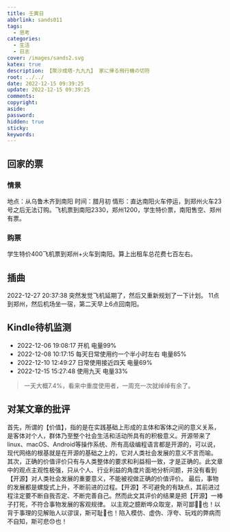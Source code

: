 ```yaml
---
title: 壬寅日
abbrlink: sands011
tags:
  - 思考
categories:
  - 生活
  - 日志
cover: /images/sands2.svg
katex: true
description: 【聚沙成塔·九九九】 家に帰る飛行機の切符
root: ../../
date: 2022-12-15 09:39:25
update: 2022-12-15 09:39:25
comments:
copyright:
aside:
password:
hidden: true
sticky:
keywords:
---
```


## 回家的票
### 情景
地点：从乌鲁木齐到南阳
时间：腊月初
情形：直达南阳火车停运，到郑州火车23号之后无法订购。飞机票到南阳2330，郑州1200，学生特价票，南阳售空、郑州有票。
### 购票
学生特价400飞机票到郑州+火车到南阳。算上出租车总花费七百左右。
## 插曲
2022-12-27 20:37:38 突然发觉飞机延期了，然后又重新规划了一下计划。
11点到郑州，然后机场坐一宿，第二天早上6点回南阳。





## Kindle待机监测
* 2022-12-06 19:08:17 开机 电量99%
* 2022-12-08 10:17:15 每天日常使用约一个半小时左右 电量85%
* 2022-12-10 12:49:27 日常使用接近四天 电量69%
* 2022-12-15 15:27:48 使用九天 电量33%
> 一天大概7.4%，看来中重度使用者，一周充一次就绰绰有余了。


## 对某文章的批评
首先，所谓的【价值】，指的是在实践基础上形成的主体和客体之间的意义关系，是客体对个人，群体乃至整个社会生活和活动所具有的积极意义。开源带来了linux、macOS、Android等操作系统、所有高级编程语言都是开源的，可以说，现代网络的根基就是在开源的基础之上的，它对人类社会发展的意义不言而喻。
其次，正确的价值评价只有与人类整体的要求和利益相一致，才是正确的。此文章中的观点主观性极强，只从个人、行业利益的角度片面地分析问题，并没有看到【开源】对人类社会发展的重要意义，不能被视做正确的价值评价。
最后，事物的发展都是螺旋式上升，不断前进的过程。【开源】不可避免的有缺点，其前进过程注定要不断自我否定、不断完善自己。然而此文其评价的结果是把【开源】一棒子打死，不符合事物发展的客观规律。
以主观之臆断哗众取宠，斯可鄙🖕🏻也！以背于事理的见解贻人以谬误，斯可耻🤬也！陷入模仿、虚伪、浮夸、玩戏的弊病而不自知，斯可悲😞也！